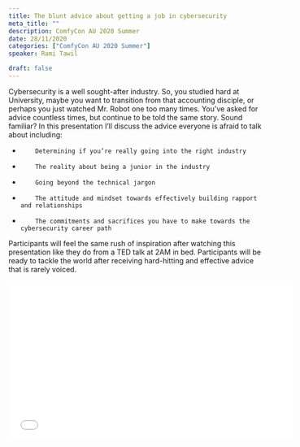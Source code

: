 ```yaml
---
title: The blunt advice about getting a job in cybersecurity
meta_title: ""
description: ComfyCon AU 2020 Summer
date: 28/11/2020
categories: ["ComfyCon AU 2020 Summer"]
speaker: Rami Tawil

draft: false
---
```

Cybersecurity is a well sought-after industry. So, you studied hard at University, maybe you want to transition from that accounting disciple, or perhaps you just watched Mr. Robot one too many times. You've asked for advice countless times, but continue to be told the same story. Sound familiar? In this presentation I’ll discuss the advice everyone is afraid to talk about including:

-         Determining if you’re really going into the right industry
-         The reality about being a junior in the industry
-         Going beyond the technical jargon
-         The attitude and mindset towards effectively building rapport and relationships
-         The commitments and sacrifices you have to make towards the cybersecurity career path

Participants will feel the same rush of inspiration after watching this presentation like they do from a TED talk at 2AM in bed. Participants will be ready to tackle the world after receiving hard-hitting and effective advice that is rarely voiced.

<iframe width="560" height="315" src="None" title="YouTube video player" frameborder="0" allow="accelerometer; autoplay; clipboard-write; encrypted-media; gyroscope; picture-in-picture; web-share" allowfullscreen></iframe>